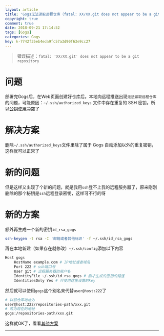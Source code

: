 ```yaml
---
layout: article
title: 'Gogs无法读取远程仓库（fatal: XX/XX.git does not appear to be a git repository）'
copyright: true
comment: true
date: 2018-09-21 17:14:52
tags: [Gogs]
categories: Gogs
key: k-7742f35eb4eda9fc57a3d90f63e9cc27
---
```



> 错误描述：`fatal: 'XX/XX.git' does not appear to be a git repository`


问题
======

部署完Gogs后，在Web页面创建好仓库后，本地向远程推送出现`无法读取远程仓库`的问题，可能原因：`~/.ssh/authorized_keys` 文件中存在重复的 SSH 密钥，所以[公钥使用冲突](https://gogs.io/docs/intro/troubleshooting#%E5%85%AC%E9%92%A5%E4%BD%BF%E7%94%A8%E5%86%B2%E7%AA%81)了

<!-- more -->

解决方案
======
删除`~/.ssh/authorized_keys`文件里除了属于 Gogs 自动添加以外的重复密钥，这样就可以正常了

新的问题
======
但是这样又出现了个新的问题，就是我用`ssh`登不上我的远程服务器了，原来刚刚删除的那个秘钥是`ssh`远程登录密钥，这样可不行的呀

新的方案
======
额外再生成一个新的密钥`id_rsa_gogs`

``` bash
ssh-keygen -t rsa -C '邮箱或者其他标识' -f ~/.ssh/id_rsa_gogs
```

再在本地新建（如果存在就修改）`~/.ssh/config`添加以下内容

``` bash
Host gogs
    HostName example.com # IP地址或者域名
    Port 222 # ssh端口号
    User git # 远程服务器的用户名
    IdentityFile ~/.ssh/id_rsa_gogs # 刚才生成的密钥的路径
    IdentitiesOnly Yes # 只使用这里设置的key
```

然后就可以使用`gogs`这个别名来代替`user@host:222`了

``` bash
# 以前仓库地址为
user@host:222/repositories-path/xxx.git
# 改为现在的地址
gogs:/repositories-path/xxx.git
```

这样就OK了，看看[其他方案](https://discuss.gogs.io/t/how-to-config-ssh-settings/34)


---